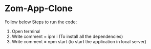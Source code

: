 ﻿# Zom-App-Clone
Follow below Steps to run the code:
1. Open terminal 
2. Write comment = ipm i  (To install all the dependencies)
3. Write comment = npm start   (to start the application in local server)

